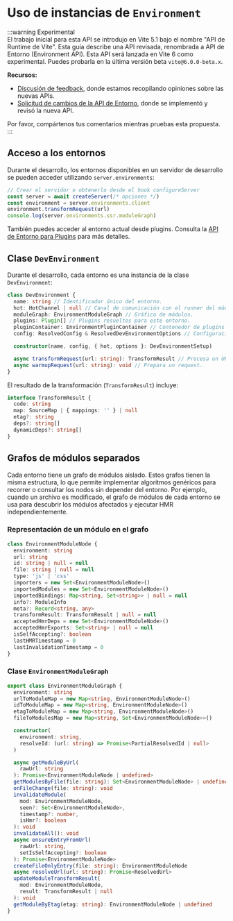 # Uso de instancias de `Environment`

:::warning Experimental  
El trabajo inicial para esta API se introdujo en Vite 5.1 bajo el nombre "API de Runtime de Vite". Esta guía describe una API revisada, renombrada a API de Entorno (Environment API). Esta API será lanzada en Vite 6 como experimental. Puedes probarla en la última versión beta `vite@6.0.0-beta.x`.

**Recursos:**

- [Discusión de feedback](https://github.com/vitejs/vite/discussions/16358), donde estamos recopilando opiniones sobre las nuevas APIs.
- [Solicitud de cambios de la API de Entorno](https://github.com/vitejs/vite/pull/16471), donde se implementó y revisó la nueva API.

Por favor, compártenos tus comentarios mientras pruebas esta propuesta.  
:::

## Acceso a los entornos

Durante el desarrollo, los entornos disponibles en un servidor de desarrollo se pueden acceder utilizando `server.environments`:

```js
// Crear el servidor o obtenerlo desde el hook configureServer
const server = await createServer(/* opciones */)
const environment = server.environments.client
environment.transformRequest(url)
console.log(server.environments.ssr.moduleGraph)
```

También puedes acceder al entorno actual desde plugins. Consulta la [API de Entorno para Plugins](./api-environment-plugins.md#accessing-the-current-environment-in-hooks) para más detalles.

## Clase `DevEnvironment`

Durante el desarrollo, cada entorno es una instancia de la clase `DevEnvironment`:

```ts
class DevEnvironment {
  name: string // Identificador único del entorno.
  hot: HotChannel | null // Canal de comunicación con el runner del módulo asociado.
  moduleGraph: EnvironmentModuleGraph // Gráfico de módulos.
  plugins: Plugin[] // Plugins resueltos para este entorno.
  pluginContainer: EnvironmentPluginContainer // Contenedor de plugins para el entorno.
  config: ResolvedConfig & ResolvedDevEnvironmentOptions // Configuración resuelta.

  constructor(name, config, { hot, options }: DevEnvironmentSetup)

  async transformRequest(url: string): TransformResult // Procesa un URL.
  async warmupRequest(url: string): void // Prepara un request.
}
```

El resultado de la transformación (`TransformResult`) incluye:

```ts
interface TransformResult {
  code: string
  map: SourceMap | { mappings: '' } | null
  etag?: string
  deps?: string[]
  dynamicDeps?: string[]
}
```

## Grafos de módulos separados

Cada entorno tiene un grafo de módulos aislado. Estos grafos tienen la misma estructura, lo que permite implementar algoritmos genéricos para recorrer o consultar los nodos sin depender del entorno. Por ejemplo, cuando un archivo es modificado, el grafo de módulos de cada entorno se usa para descubrir los módulos afectados y ejecutar HMR independientemente.

### Representación de un módulo en el grafo

```ts
class EnvironmentModuleNode {
  environment: string
  url: string
  id: string | null = null
  file: string | null = null
  type: 'js' | 'css'
  importers = new Set<EnvironmentModuleNode>()
  importedModules = new Set<EnvironmentModuleNode>()
  importedBindings: Map<string, Set<string>> | null = null
  info?: ModuleInfo
  meta?: Record<string, any>
  transformResult: TransformResult | null = null
  acceptedHmrDeps = new Set<EnvironmentModuleNode>()
  acceptedHmrExports: Set<string> | null = null
  isSelfAccepting?: boolean
  lastHMRTimestamp = 0
  lastInvalidationTimestamp = 0
}
```

### Clase `EnvironmentModuleGraph`

```ts
export class EnvironmentModuleGraph {
  environment: string
  urlToModuleMap = new Map<string, EnvironmentModuleNode>()
  idToModuleMap = new Map<string, EnvironmentModuleNode>()
  etagToModuleMap = new Map<string, EnvironmentModuleNode>()
  fileToModulesMap = new Map<string, Set<EnvironmentModuleNode>>()

  constructor(
    environment: string,
    resolveId: (url: string) => Promise<PartialResolvedId | null>
  )

  async getModuleByUrl(
    rawUrl: string
  ): Promise<EnvironmentModuleNode | undefined>
  getModulesByFile(file: string): Set<EnvironmentModuleNode> | undefined
  onFileChange(file: string): void
  invalidateModule(
    mod: EnvironmentModuleNode,
    seen?: Set<EnvironmentModuleNode>,
    timestamp?: number,
    isHmr?: boolean
  ): void
  invalidateAll(): void
  async ensureEntryFromUrl(
    rawUrl: string,
    setIsSelfAccepting?: boolean
  ): Promise<EnvironmentModuleNode>
  createFileOnlyEntry(file: string): EnvironmentModuleNode
  async resolveUrl(url: string): Promise<ResolvedUrl>
  updateModuleTransformResult(
    mod: EnvironmentModuleNode,
    result: TransformResult | null
  ): void
  getModuleByEtag(etag: string): EnvironmentModuleNode | undefined
}
```

